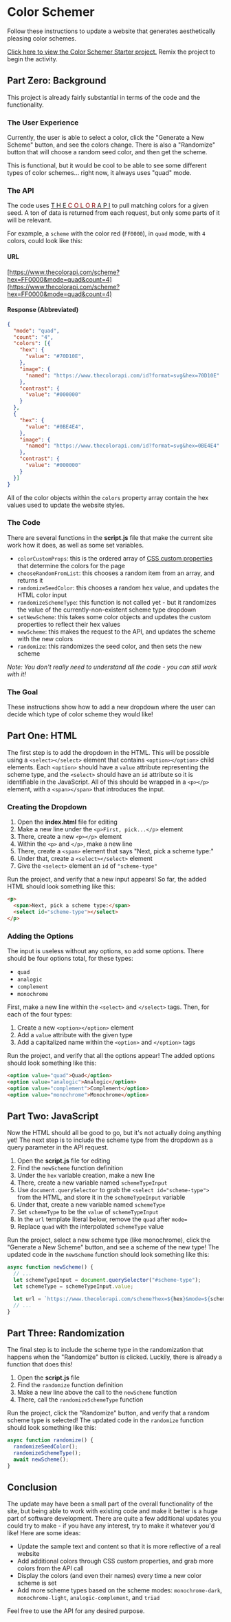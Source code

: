 # Color Schemer
Follow these instructions to update a website that generates aesthetically pleasing color schemes.

[Click here to view the Color Schemer Starter project.](https://hytop.onrender.com/e/color-schemer) Remix the project to begin the activity.

## Part Zero: Background
This project is already fairly substantial in terms of the code and the functionality.

### The User Experience
Currently, the user is able to select a color, click the "Generate a New Scheme" button, and see the colors change. There is also a "Randomize" button that will choose a random seed color, and then get the scheme.

This is functional, but it would be cool to be able to see some different types of color schemes... right now, it always uses "quad" mode.

### The API
The code uses <a href="https://www.thecolorapi.com/">T H E <span style="color: darkred">C O L O R</span> A P I</a> to pull matching colors for a given seed. A ton of data is returned from each request, but only some parts of it will be relevant.

For example, a `scheme` with the color red (`FF0000`), in `quad` mode, with `4` colors, could look like this:

#### URL
[https://www.thecolorapi.com/scheme?hex=FF0000&mode=quad&count=4](https://www.thecolorapi.com/scheme?hex=FF0000&mode=quad&count=4)

#### Response (Abbreviated)
```json
{
  "mode": "quad",
  "count": "4",
  "colors": [{
    "hex": {
      "value": "#70D10E",
    },
    "image": {
      "named": "https://www.thecolorapi.com/id?format=svg&hex=70D10E"
    },
    "contrast": {
      "value": "#000000"
    }
  },
  {
    "hex": {
      "value": "#0BE4E4",
    },
    "image": {
      "named": "https://www.thecolorapi.com/id?format=svg&hex=0BE4E4"
    },
    "contrast": {
      "value": "#000000"
    }
  }]
}
```

All of the color objects within the `colors` property array contain the hex values used to update the website styles.

### The Code
There are several functions in the **script.js** file that make the current site work how it does, as well as some set variables.

- `colorCustomProps`: this is the ordered array of [CSS custom properties](https://developer.mozilla.org/en-US/docs/Web/CSS/Using_CSS_custom_properties) that determine the colors for the page
- `chooseRandomFromList`: this chooses a random item from an array, and returns it
- `randomizeSeedColor`: this chooses a random hex value, and updates the HTML color input
- `randomizeSchemeType`: this function is not called yet - but it randomizes the value of the currently-non-existent scheme type dropdown
- `setNewScheme`: this takes some color objects and updates the custom properties to reflect their hex values
- `newScheme`: this makes the request to the API, and updates the scheme with the new colors
- `randomize`: this randomizes the seed color, and then sets the new scheme

_Note: You don't really need to understand all the code - you can still work with it!_

### The Goal
These instructions show how to add a new dropdown where the user can decide which type of color scheme they would like!

## Part One: HTML
The first step is to add the dropdown in the HTML. This will be possible using a `<select></select>` element that contains `<option></option>` child elements. Each `<option>` should have a `value` attribute representing the scheme type, and the `<select>` should have an `id` attribute so it is identifiable in the JavaScript. All of this should be wrapped in a `<p></p>` element, with a `<span></span>` that introduces the input.

### Creating the Dropdown

1. Open the **index.html** file for editing
1. Make a new line under the `<p>First, pick...</p>` element
1. There, create a new `<p></p>` element
1. Within the `<p>` and `</p>`, make a new line
1. There, create a `<span>` element that says "Next, pick a scheme type:"
1. Under that, create a `<select></select>` element
1. Give the `<select>` element an `id` of `"scheme-type"`

Run the project, and verify that a new input appears! So far, the added HTML should look something like this:

```html
<p>
  <span>Next, pick a scheme type:</span>
  <select id="scheme-type"></select>
</p>
```

### Adding the Options
The input is useless without any options, so add some options. There should be four options total, for these types:

- `quad`
- `analogic`
- `complement`
- `monochrome`

First, make a new line within the `<select>` and `</select>` tags. Then, for each of the four types:

1. Create a new `<option></option>` element
1. Add a `value` attribute with the given type
1. Add a capitalized name within the `<option>` and `</option>` tags

Run the project, and verify that all the options appear! The added options should look something like this:

```html
<option value="quad">Quad</option>
<option value="analogic">Analogic</option>
<option value="complement">Complement</option>
<option value="monochrome">Monochrome</option>
```

## Part Two: JavaScript
Now the HTML should all be good to go, but it's not actually doing anything yet! The next step is to include the scheme type from the dropdown as a query parameter in the API request.

1. Open the **script.js** file for editing
1. Find the `newScheme` function definition
1. Under the `hex` variable creation, make a new line
1. There, create a new variable named `schemeTypeInput`
1. Use `document.querySelector` to grab the `<select id="scheme-type">` from the HTML, and store it in the `schemeTypeInput` variable
1. Under that, create a new variable named `schemeType`
1. Set `schemeType` to be the `value` of `schemeTypeInput`
1. In the `url` template literal below, remove the `quad` after `mode=`
1. Replace `quad` with the interpolated `schemeType` value

Run the project, select a new scheme type (like monochrome), click the "Generate a New Scheme" button, and see a scheme of the new type! The updated code in the `newScheme` function should look something like this:

```js
async function newScheme() {
  // ...
  let schemeTypeInput = document.querySelector("#scheme-type");
  let schemeType = schemeTypeInput.value;

  let url = `https://www.thecolorapi.com/scheme?hex=${hex}&mode=${schemeType}&count=4`;
  // ...
}
```

## Part Three: Randomization
The final step is to include the scheme type in the randomization that happens when the "Randomize" button is clicked. Luckily, there is already a function that does this!

1. Open the **script.js** file
1. Find the `randomize` function definition
1. Make a new line above the call to the `newScheme` function
1. There, call the `randomizeSchemeType` function

Run the project, click the "Randomize" button, and verify that a random scheme type is selected! The updated code in the `randomize` function should look something like this:

```js
async function randomize() {
  randomizeSeedColor();
  randomizeSchemeType();
  await newScheme();
}
```

## Conclusion
The update may have been a small part of the overall functionality of the site, but being able to work with existing code and make it better is a huge part of software development. There are quite a few additional updates you could try to make - if you have any interest, try to make it whatever you'd like! Here are some ideas:

- Update the sample text and content so that it is more reflective of a real website
- Add additional colors through CSS custom properties, and grab more colors from the API call
- Display the colors (and even their names) every time a new color scheme is set
- Add more scheme types based on the scheme modes: `monochrome-dark`, `monochrome-light`, `analogic-complement`, and `triad`

Feel free to use the API for any desired purpose.
